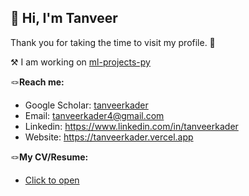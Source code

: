 ## 👋 Hi, I'm Tanveer

Thank you for taking the time to visit my profile. 🫡

⚒️ I am working on [ml-projects-py](https://github.com/tanveer-kader/ml-projects-py)

🪢**Reach me:**

- Google Scholar: [tanveerkader](https://scholar.google.com/citations?user=GIAwRq4AAAAJ&hl=en)
- Email: tanveerkader4@gmail.com
- Linkedin: https://www.linkedin.com/in/tanveerkader
- Website: https://tanveerkader.vercel.app

🪢**My CV/Resume:**

- [Click to open](tanveer_kader_git.pdf)

